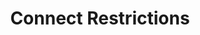 ---
title: Connect Restrictions
permalink: /docs/03_publish#connect-restrictions
parent: Publish
nav_order: 6
---